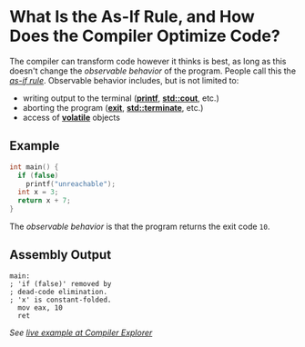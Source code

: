 # What Is the As-If Rule, and How Does the Compiler Optimize Code?

The compiler can transform code however it thinks is best, as long as this doesn't change the _observable behavior_ of
the program. People call this the _[as-if rule][as-if]_. Observable behavior includes, but is not limited to:

- writing output to the terminal (**[printf][printf]**, **[std::cout][cout]**, etc.)
- aborting the program (**[exit][exit]**, **[std::terminate][term]**, etc.)
- access of **[volatile][volatile]** objects

<!-- inline -->

## Example

```cpp
int main() {
  if (false)
    printf("unreachable");
  int x = 3;
  return x + 7;
}
```

The _observable behavior_ is that the program returns the exit code `10`.

<!-- inline -->

## Assembly Output

```x86asm
main:
; 'if (false)' removed by
; dead-code elimination.
; 'x' is constant-folded.
  mov eax, 10
  ret
```

_See [live example at Compiler Explorer][ce]_

[as-if]: https://en.cppreference.com/w/cpp/language/as_if
[volatile]: https://en.cppreference.com/w/cpp/language/cv
[printf]: https://en.cppreference.com/w/c/io/fprintf
[cout]: https://en.cppreference.com/w/cpp/io/cout
[exit]: https://en.cppreference.com/w/c/program/exit
[term]: https://en.cppreference.com/w/cpp/error/terminate
[ce]: https://godbolt.org/z/eTbv3458a

